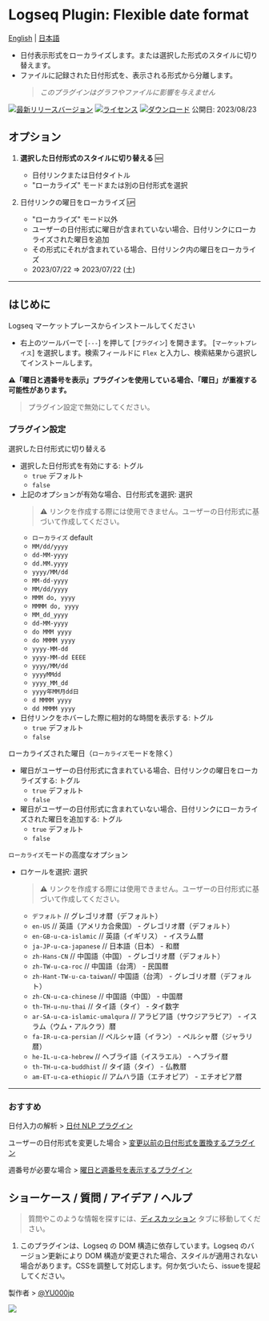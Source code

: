 # Logseq Plugin: Flexible date format

[English](https://github.com/YU000jp/logseq-plugin-flex-date-format) | [日本語](https://github.com/YU000jp/logseq-plugin-flex-date-format/blob/main/readme.ja.md)

- 日付表示形式をローカライズします。または選択した形式のスタイルに切り替えます。
- ファイルに記録された日付形式を、表示される形式から分離します。
   > *このプラグインはグラフやファイルに影響を与えません*

[![最新リリースバージョン](https://img.shields.io/github/v/release/YU000jp/logseq-plugin-flex-date-format)](https://github.com/YU000jp/logseq-plugin-flex-date-format/releases)
[![ライセンス](https://img.shields.io/github/license/YU000jp/logseq-plugin-flex-date-format?color=blue)](https://github.com/YU000jp/logseq-plugin-flex-date-format/LICENSE)
[![ダウンロード](https://img.shields.io/github/downloads/YU000jp/logseq-plugin-flex-date-format/total.svg)](https://github.com/YU000jp/logseq-plugin-flex-date-format/releases)
 公開日: 2023/08/23

## オプション

1. **選択した日付形式のスタイルに切り替える** 🆕
   - 日付リンクまたは日付タイトル
   - "ローカライズ" モードまたは別の日付形式を選択

1. 日付リンクの曜日をローカライズ 🆙
   - "ローカライズ" モード以外
   - ユーザーの日付形式に曜日が含まれていない場合、日付リンクにローカライズされた曜日を追加
   - その形式にそれが含まれている場合、日付リンク内の曜日をローカライズ
   - 2023/07/22 => 2023/07/22 (土)

---

## はじめに

Logseq マーケットプレースからインストールしてください

  - 右上のツールバーで [`---`] を押して [`プラグイン`] を開きます。 [`マーケットプレイス`] を選択します。検索フィールドに `Flex` と入力し、検索結果から選択してインストールします。

**⚠️「曜日と週番号を表示」プラグインを使用している場合、「曜日」が重複する可能性があります。**

  > プラグイン設定で無効にしてください。

### プラグイン設定

選択した日付形式に切り替える
  - 選択した日付形式を有効にする: トグル
    - `true` デフォルト
    - `false`
  - 上記のオプションが有効な場合、日付形式を選択: 選択
    > ⚠️ リンクを作成する際には使用できません。ユーザーの日付形式に基づいて作成してください。
    - `ローカライズ` default
    - `MM/dd/yyyy`
    - `dd-MM-yyyy`
    - `dd.MM.yyyy`
    - `yyyy/MM/dd`
    - `MM-dd-yyyy`
    - `MM/dd/yyyy`
    - `MMM do, yyyy`
    - `MMMM do, yyyy`
    - `MM_dd_yyyy`
    - `dd-MM-yyyy`
    - `do MMM yyyy`
    - `do MMMM yyyy`
    - `yyyy-MM-dd`
    - `yyyy-MM-dd EEEE`
    - `yyyy/MM/dd`
    - `yyyyMMdd`
    - `yyyy_MM_dd`
    - `yyyy年MM月dd日`
    - `d MMMM yyyy`
    - `dd MMMM yyyy`
  - 日付リンクをホバーした際に相対的な時間を表示する: トグル
    - `true` デフォルト
    - `false`

ローカライズされた曜日（`ローカライズ`モードを除く）
  - 曜日がユーザーの日付形式に含まれている場合、日付リンクの曜日をローカライズする: トグル
    - `true` デフォルト
    - `false`
  - 曜日がユーザーの日付形式に含まれていない場合、日付リンクにローカライズされた曜日を追加する: トグル
    - `true` デフォルト
    - `false`

`ローカライズ`モードの高度なオプション
  - ロケールを選択: 選択
    > ⚠️ リンクを作成する際には使用できません。ユーザーの日付形式に基づいて作成してください。
    - `デフォルト`              // グレゴリオ暦（デフォルト）
    - `en-US`                // 英語（アメリカ合衆国） - グレゴリオ暦（デフォルト）
    - `en-GB-u-ca-islamic`   // 英語（イギリス） - イスラム暦
    - `ja-JP-u-ca-japanese`   // 日本語（日本） - 和暦
    - `zh-Hans-CN`            // 中国語（中国） - グレゴリオ暦（デフォルト）
    - `zh-TW-u-ca-roc`        // 中国語（台湾） - 民国暦
    - `zh-Hant-TW-u-ca-taiwan`// 中国語（台湾） - グレゴリオ暦（デフォルト）
    - `zh-CN-u-ca-chinese`    // 中国語（中国） - 中国暦
    - `th-TH-u-nu-thai`       // タイ語（タイ） - タイ数字
    - `ar-SA-u-ca-islamic-umalqura`   // アラビア語（サウジアラビア） - イスラム（ウム・アルクラ）暦
    - `fa-IR-u-ca-persian`    // ペルシャ語（イラン） - ペルシャ暦（ジャラリ暦）
    - `he-IL-u-ca-hebrew`     // ヘブライ語（イスラエル） - ヘブライ暦
    - `th-TH-u-ca-buddhist`   // タイ語（タイ） - 仏教暦
    - `am-ET-u-ca-ethiopic`   // アムハラ語（エチオピア） - エチオピア暦

---

### おすすめ

日付入力の解析 > [日付 NLP プラグイン](https://github.com/hkgnp/logseq-datenlp-plugin)

ユーザーの日付形式を変更した場合 > [変更以前の日付形式を置換するプラグイン](https://github.com/YU000jp/logseq-plugin-legacy-date-format)

週番号が必要な場合 > [曜日と週番号を表示するプラグイン](https://github.com/YU000jp/logseq-plugin-show-weekday-and-week-number/)

## ショーケース / 質問 / アイデア / ヘルプ

> 質問やこのような情報を探すには、[ディスカッション](https://github.com/YU000jp/logseq-plugin-flex-date-format/discussions) タブに移動してください。

1. このプラグインは、Logseq の DOM 構造に依存しています。Logseq のバージョン更新により DOM 構造が変更された場合、スタイルが適用されない場合があります。CSSを調整して対応します。何か気づいたら、issueを提起してください。

製作者 > [@YU000jp](https://github.com/YU000jp)

<a href="https://www.buymeacoffee.com/yu000japan"><img src="https://img.buymeacoffee.com/button-api/?text=Buy me a pizza&emoji=🍕&slug=yu000japan&button_colour=FFDD00&font_colour=000000&font_family=Poppins&outline_colour=000000&coffee_colour=ffffff" /></a>
